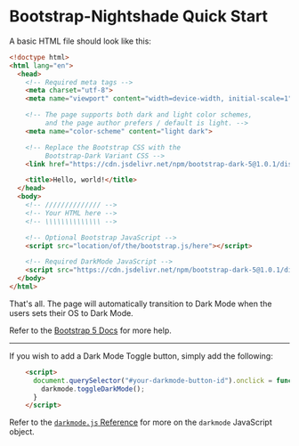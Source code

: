 # Bootstrap-Nightshade Quick Start

A basic HTML file should look like this:

```html
<!doctype html>
<html lang="en">
  <head>
    <!-- Required meta tags -->
    <meta charset="utf-8">
    <meta name="viewport" content="width=device-width, initial-scale=1">

    <!-- The page supports both dark and light color schemes,
         and the page author prefers / default is light. -->
    <meta name="color-scheme" content="light dark">

    <!-- Replace the Bootstrap CSS with the
         Bootstrap-Dark Variant CSS -->
    <link href="https://cdn.jsdelivr.net/npm/bootstrap-dark-5@1.0.1/dist/css/bootstrap-nightshade.min.css" rel="stylesheet">

    <title>Hello, world!</title>
  </head>
  <body>
    <!-- ////////////// -->
    <!-- Your HTML here -->
    <!-- \\\\\\\\\\\\\\ -->

    <!-- Optional Bootstrap JavaScript -->
    <script src="location/of/the/bootstrap.js/here"></script>

    <!-- Required DarkMode JavaScript -->
    <script src="https://cdn.jsdelivr.net/npm/bootstrap-dark-5@1.0.1/dist/js/darkmode.min.js"></script>
  </body>
</html>
```

That's all.  The page will automatically transition to Dark Mode when the users sets their OS to Dark Mode.

Refer to the [Bootstrap 5 Docs](https://getbootstrap.com/docs/5.0/getting-started/introduction/#starter-template) for more help.

***

If you wish to add a Dark Mode Toggle button, simply add the following:

```html
    <script>
      document.querySelector("#your-darkmode-button-id").onclick = function(e){
        darkmode.toggleDarkMode();
      }
    </script>
```

Refer to the [`darkmode.js` Reference](darkmode.js.md) for more on the `darkmode` JavaScript object.
